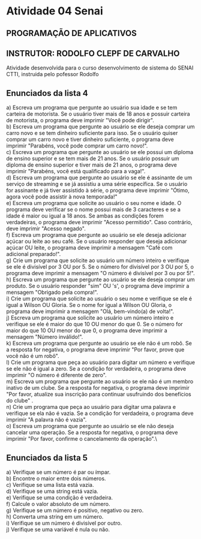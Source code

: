 # Atividade 04 Senai
## PROGRAMAÇÃO DE APLICATIVOS
## INSTRUTOR: RODOLFO CLEPF DE CARVALHO
Atividade desenvolvida para o curso desenvolvimento de sistema do SENAI CTTI, instruida pelo pofessor Rodolfo

## Enunciados da lista 4
a) Escreva um programa que pergunte ao usuário sua idade e se tem carteira de motorista. Se o usuário tiver mais de 18 anos e possuir carteira de motorista, o programa deve imprimir "Você pode dirigir".\
b) Escreva um programa que pergunte ao usuário se ele deseja comprar um carro novo e se tem dinheiro suficiente para isso. Se o usuário quiser comprar um carro novo e tiver dinheiro suficiente, o programa deve imprimir "Parabéns, você pode comprar um carro novo!".\
c) Escreva um programa que pergunte ao usuário se ele possui um diploma de ensino superior e se tem mais de 21 anos. Se o usuário possuir um diploma de ensino superior e tiver mais de 21 anos, o programa deve imprimir "Parabéns, você está qualificado para a vaga!".\
d) Escreva um programa que pergunte ao usuário se ele é assinante de um serviço de streaming e se já assistiu a uma série específica. Se o usuário for assinante e já tiver assistido à série, o programa deve imprimir "Ótimo, agora você pode assistir à nova temporada!"\
e) Escreva um programa que solicite ao usuário o seu nome e idade. O programa deve verificar se o nome possui mais de 3 caracteres e se a idade é maior ou igual a 18 anos. Se ambas as condições forem verdadeiras, o programa deve imprimir "Acesso permitido". Caso contrário, deve imprimir "Acesso negado".\
f) Escreva um programa que pergunte ao usuário se ele deseja adicionar açúcar ou leite ao seu café. Se o usuário responder que deseja adicionar açúcar OU leite, o programa deve imprimir a mensagem "Café com adicional preparado!".\
g) Crie um programa que solicite ao usuário um número inteiro e verifique se ele é divisível por 3 OU por 5. Se o número for divisível por 3 OU por 5, o programa deve imprimir a mensagem "O número é divisível por 3 ou por 5!".\
h) Escreva um programa que pergunte ao usuário se ele deseja comprar um produto. Se o usuário responder "sim" OU 's', o programa deve imprimir a mensagem "Obrigado pela compra!".\
i) Crie um programa que solicite ao usuário o seu nome e verifique se ele é igual a Wilson OU Gloria. Se o nome for igual a Wilson OU Gloria, o programa deve imprimir a mensagem "Olá, bem-vindo(a) de volta!".\
j) Escreva um programa que solicite ao usuário um número inteiro e verifique se ele é maior do que 10 OU menor do que 0. Se o número for maior do que 10 OU menor do que 0, o programa deve imprimir a mensagem "Número inválido!".\
k) Escreva um programa que pergunte ao usuário se ele não é um robô. Se a resposta for negativa, o programa deve imprimir "Por favor, prove que você não é um robô".\
l) Crie um programa que peça ao usuário para digitar um número e verifique se ele não é igual a zero. Se a condição for verdadeira, o programa deve imprimir "O número é diferente de zero".\
m) Escreva um programa que pergunte ao usuário se ele não é um membro inativo de um clube. Se a resposta for negativa, o programa deve imprimir "Por favor, atualize sua inscrição para continuar usufruindo dos benefícios do clube" .\
n) Crie um programa que peça ao usuário para digitar uma palavra e verifique se ela não é vazia. Se a condição for verdadeira, o programa deve imprimir "A palavra não é vazia".\
o) Escreva um programa que pergunte ao usuário se ele não deseja cancelar uma operação. Se a resposta for negativa, o programa deve imprimir "Por favor, confirme o cancelamento da operação".\

## Enunciados da lista 5
a) Verifique se um número é par ou ímpar.\
b) Encontre o maior entre dois números.\
c) Verifique se uma lista está vazia.\
d) Verifique se uma string está vazia.\
e) Verifique se uma condição é verdadeira.\
f) Calcule o valor absoluto de um número.\
g) Verifique se um número é positivo, negativo ou zero.\
h) Converta uma string em um número.\
i) Verifique se um número é divisível por outro.\
j) Verifique se uma variável é nula ou não.
